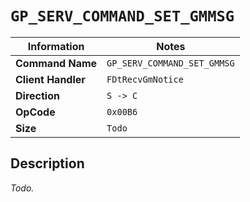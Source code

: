 # `GP_SERV_COMMAND_SET_GMMSG`

| Information               | Notes |
|---                        |---    |
| **Command Name**          | `GP_SERV_COMMAND_SET_GMMSG` |
| **Client Handler**        | `FDtRecvGmNotice` |
| **Direction**             | `S -> C` |
| **OpCode**                | `0x00B6` |
| **Size**                  | `Todo` |

## Description

_Todo._
